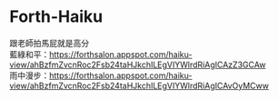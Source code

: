 # Forth-Haiku
跟老師拍馬屁就是高分    
藍綠和平：https://forthsalon.appspot.com/haiku-view/ahBzfmZvcnRoc2Fsb24taHJkchILEgVIYWlrdRiAgICAzZ3GCAw  
雨中漫步：https://forthsalon.appspot.com/haiku-view/ahBzfmZvcnRoc2Fsb24taHJkchILEgVIYWlrdRiAgICAvOyMCww  

